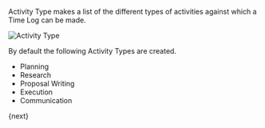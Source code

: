 Activity Type makes a list of the different types of activities against which a Time Log can be made.

<img class="screenshot" alt="Activity Type" src="assets/img/project/activity_type.png">

By default the following Activity Types are created.

* Planning
* Research
* Proposal Writing
* Execution
* Communication

{next}